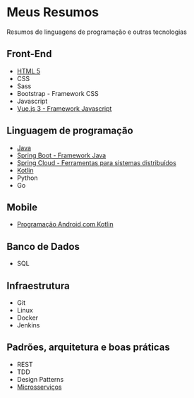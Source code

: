 # Meus Resumos
Resumos de linguagens de programação e outras tecnologias

## Front-End
* [HTML 5](html5.md)
* CSS
* Sass
* Bootstrap - Framework CSS
* Javascript
* [Vue.js 3 - Framework Javascript](vuejs.md)


## Linguagem de programação
* [Java](java.md)
* [Spring Boot - Framework Java](spring_boot.md)
* [Spring Cloud - Ferramentas para sistemas distribuídos](spring_cloud.md)
* [Kotlin](kotlin.md)
* Python
* Go

## Mobile
* [Programação Android com Kotlin](android_kotlin.md)

## Banco de Dados
* SQL

## Infraestrutura
* Git
* Linux
* Docker
* Jenkins

## Padrões, arquitetura e boas práticas
* REST
* TDD
* Design Patterns
* [Microsserviços](microservices.md)
